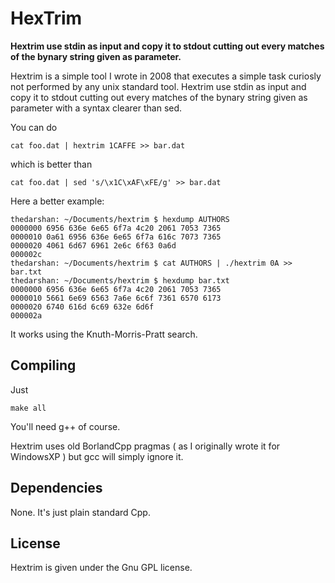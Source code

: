 # HexTrim

**Hextrim use stdin as input and copy it to stdout cutting out every matches of the bynary string given as parameter.**

Hextrim is a simple tool I wrote in 2008 that executes a simple task curiosly not performed by any unix standard tool.
Hextrim use stdin as input and copy it to stdout cutting out every matches of the bynary string given as 
parameter with a syntax clearer than sed.

You can do

    cat foo.dat | hextrim 1CAFFE >> bar.dat

which is better than

    cat foo.dat | sed 's/\x1C\xAF\xFE/g' >> bar.dat

Here a better example:

	thedarshan: ~/Documents/hextrim $ hexdump AUTHORS 
	0000000 6956 636e 6e65 6f7a 4c20 2061 7053 7365
	0000010 0a61 6956 636e 6e65 6f7a 616c 7073 7365
	0000020 4061 6d67 6961 2e6c 6f63 0a6d          
	000002c
	thedarshan: ~/Documents/hextrim $ cat AUTHORS | ./hextrim 0A >> bar.txt
	thedarshan: ~/Documents/hextrim $ hexdump bar.txt 
	0000000 6956 636e 6e65 6f7a 4c20 2061 7053 7365
	0000010 5661 6e69 6563 7a6e 6c6f 7361 6570 6173
	0000020 6740 616d 6c69 632e 6d6f               
	000002a

It works using the Knuth-Morris-Pratt search.

## Compiling

Just 

	make all

You'll need g++ of course.

Hextrim uses old BorlandCpp pragmas ( as I originally wrote it for WindowsXP ) but gcc will simply ignore it.

## Dependencies

None. It's just plain standard Cpp.


## License
Hextrim is given under the Gnu GPL license.


